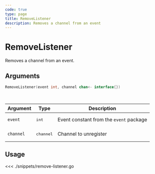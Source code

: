 ```yaml
---
code: true
type: page
title: RemoveListener
description: Removes a channel from an event
---
```


# RemoveListener

Removes a channel from an event.

## Arguments

```go
RemoveListener(event int, channel chan<- interface{})
```

<br/>

| Argument   | Type     | Description      |
| ---------- | -------- | -------- |
| `event`    | <pre>int</pre> | Event constant from the `event` package |
| `channel` | <pre>channel</pre> | Channel to unregister |

## Usage

<<< ./snippets/remove-listener.go
